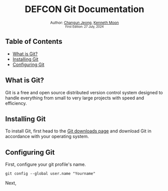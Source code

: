 <div align="center">
  <h1> DEFCON Git Documentation</h1>

<sub>Author:
<a href="https://www.linkedin.com/in/changun-jeong-765106277/" target="_blank">Changun Jeong,</a>
<a href="https://www.linkedin.com/in/sangyeon-moon-30212b2b8/" target="_blank">Kenneth Moon</a><br>
<small> First Edition: 27 July, 2024</small>
</sub>

</div>

## Table of Contents
- [What is Git?](#what-is-git)
- [Installing Git](#installing-git)
- [Configuring Git](#configuring-git)

## What is Git?
Git is a free and open source distributed version control system designed to handle everything from small to very large projects with speed and efficiency.

## Installing Git

To install Git, first head to the [Git downloads page](https://git-scm.com/downloads) and download Git in accordance with your operating system. 

## Configuring Git
First, configure your git profile's name. 
```
git config --global user.name "Yourname"
```
Next, 